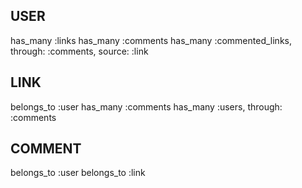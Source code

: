 ## USER
has_many :links
has_many :comments
has_many :commented_links, through: :comments, source: :link

## LINK
belongs_to :user
has_many :comments
has_many :users, through: :comments

## COMMENT
belongs_to :user
belongs_to :link